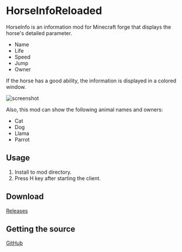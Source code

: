 # HorseInfoReloaded

HorseInfo is an information mod for Minecraft forge that displays the horse's detailed parameter.

* Name
* Life
* Speed
* Jump
* Owner

If the horse has a good ability, the information is displayed in a colored window.

![screenshot](https://i.imgur.com/hQ7fqVn.jpg)

Also, this mod can show the following animal names and owners:

* Cat
* Dog
* Llama
* Parrot

## Usage

1. Install to mod directory.
2. Press H key after starting the client.

## Download

[Releases](https://github.com/fubira/HorseInfoReloaded/releases)

## Getting the source

[GitHub](https://github.com/fubira/HorseInfoReloaded.git)
